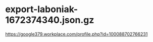 # export-laboniak-1672374340.json.gz
https://google379.workplace.com/profile.php?id=100088702766231
